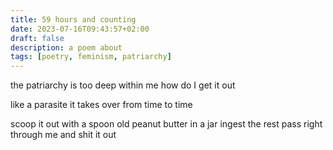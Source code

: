 ```yaml
---
title: 59 hours and counting
date: 2023-07-16T09:43:57+02:00
draft: false
description: a poem about
tags: [poetry, feminism, patriarchy]
---
```


the patriarchy is too deep within me
how do I get it out

like a parasite
it takes over from time to time

scoop it out with a spoon
old peanut butter in a jar
ingest the rest
pass right through me
and shit it out